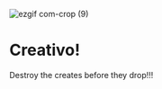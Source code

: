 ![ezgif com-crop (9)](https://github.com/Quinrah/Creativo/assets/144681245/25cdb2a2-9a0c-486e-9426-d51d67737594)


# Creativo!
Destroy the creates before they drop!!!
 
